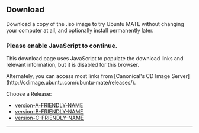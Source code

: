 <!--
.. title: Download Ubuntu MATE
.. slug: download
.. date: 2016-04-04 10:00:00 UTC
.. tags: Ubuntu,MATE,download
.. link:
.. description: Download Ubuntu MATE
.. type: text
.. author: Luke Horwell
-->

## Download
Download a copy of the .iso image to try Ubuntu MATE without changing your
computer at all, and optionally install permanently later.

<noscript>
  <div class="alert alert-danger">
    <h3>Please enable JavaScript to continue.</h3>
    <p>This download page uses JavaScript to populate the download links
    and relevant information, but it is disabled for this browser.</p>
    <p>Alternately, you can access most links from
    [Canonical's CD Image Server](http://cdimage.ubuntu.com/ubuntu-mate/releases/).</p>
  </div>
</noscript>

<div id="release-list">
  <p>Choose a Release:</p>
  <ul id="release" class="nav nav-pills" role="tablist">
    <li id="version-A" role="presentation"><a href="#version-A" aria-controls="home" role="tab" data-toggle="tab">version-A-FRIENDLY-NAME</a></li>
    <li id="version-B" role="presentation"><a href="#version-B" aria-controls="profile" role="tab" data-toggle="tab">version-B-FRIENDLY-NAME</a></li>
    <li id="version-C" role="presentation"><a href="#version-C" aria-controls="home" role="tab" data-toggle="tab">version-C-FRIENDLY-NAME</a></li>
  </ul>
  <hr>
</div>

<div id="arch-list" hidden>
  <p>Choose your architecture:</p>
  <ul id="arch" class="nav nav-pills" role="tablist">
    <li id="i386" role="presentation"><a href="#i386" role="tab" data-toggle="tab">32-bit PC/Mac</a></li>
    <li id="amd64" role="presentation"><a href="#amd64" role="tab" data-toggle="tab">64-bit PC/Mac</a></li>
    <li id="powerpc" role="presentation"><a href="#powerpc" role="tab" data-toggle="tab">PowerPC/Mac</a></li>
    <li id="armhf" role="presentation"><a href="#armhf" role="tab" data-toggle="tab">Raspberry Pi</a></li>
    <li id="arch-help-tab" role="presentation" style="display:none;"><a href="#arch-help" role="tab" data-toggle="tab"><span class="fa fa-question-circle"></span> Which one?</a></li>
  </ul>

  <div id="arch-help">
    <br>
    <div class="col-md-3">
      <div class="well">
        <h4>32-bit PC/Mac (i386)</h4>
        Ideal for computers with:
        <ul>
          <li>Less than 2 GB of RAM.</li>
          <li>Intel and AMD processors.</li>
          <li>Ageing PCs with low-RAM resources.</li>
          <li>Older Intel-based Apple Macintosh systems.</li>
        </ul>
        <a href=""></a>
      </div>
    </div>
    <div class="col-md-3">
      <div class="well">
        <h4>64-bit PC/Mac (amd64)</h4>
        Ideal for computers with:
        <ul>
          <li>More than 3 GB of RAM.</li>
          <li>64-bit capable Intel and AMD processors</li>
          <li>UEFI PCs booting in CSM mode.</li>
          <li>Modern Intel-based Apple Macs</li>
        </ul>
      </div>
    </div>
    <div class="col-md-3">
      <div class="well">
        <h4>PowerPC / Mac</h4>
        Designed for old generation PowerPC-based hardware, like:
        <ul>
          <li>Apple Macintosh G3, G4 and G5</li>
          <li>iBooks and PowerBooks</li>
          <li>IBM OpenPower 7xx Machines</li>
        </ul>
      </div>
    </div>
    <div class="col-md-3">
      <div class="well">
        <h4>Raspberry Pi (armhf)</h4>
        Works on models that have the aarch32 (ARMv7) architecture.
        <ul>
          <li>Raspberry Pi 2</li>
          <li>Raspberry Pi 3</li>
        </ul>
      </div>
    </div>
  </div>
  <hr>
</div>

<div id="download-links" class="row" hidden>

  <div id="release-notes" class="row">
    <div class="col-xs-3">
      <div class="text-center">
        <br>
        <img src="/favicon-144.png" alt="Ubuntu MATE">
      </div>
    </div>
    <div class="col-xs-9">
      <h3>Release Notes</h3>
      <p>See what's new and any other important information for this release.</p>
      <div id="LTS" class="alert alert-success LTS-CODENAMES">
        <p>
          <b>This release has Long Term Support (LTS)</b><br>
          Recommended if you desire a stable system. Support ends on <b>LTS_END_DATE</b>.
        </p>
      </div>
      <p><a class="rpi" href="/raspberry-pi/"><img src="/images/logos/raspberry-pi.png" width="16px" height="16px"> Learn More</a></p>
      <p><a class="rpi" href="/raspberry-pi-change-log/"><img src="/images/logos/raspberry-pi.png" width="16px" height="16px"> What's New?</a></p>
      <p><a class="version-A" href="version-A-RELEASE-URL"><span class="fa fa-file"></span> Release Announcement</a></p>
      <p><a class="version-B" href="version-B-RELEASE-URL"><span class="fa fa-file"></span> Release Announcement</a></p>
      <p><a class="version-C" href="version-C-RELEASE-URL"><span class="fa fa-file"></span> Release Announcement</a></p>
      <div id="version-A-WARNING" hidden>
        <h3><b><span class="fa fa-warning"></span> version-A-WARNING-HEADER</b></h3>
        <p>version-A-WARNING-TEXT</p>
      </div>
      <div id="version-B-WARNING" hidden>
        <h3><b><span class="fa fa-warning"></span> version-B-WARNING-HEADER</b></h3>
        <p>version-B-WARNING-TEXT</p>
      </div>
      <div id="version-C-WARNING" hidden>
        <h3><b><span class="fa fa-warning"></span> version-C-WARNING-HEADER</b></h3>
        <p>version-C-WARNING-TEXT</p>
      </div>
    </div>
  </div>
  <hr>

  <div id="bittorrent" class="row">
    <div class="col-xs-3">
      <div class="text-center">
        <br>
        <img src="../assets/img/misc/torrent.png" alt="BitTorrent">
      </div>
    </div>
    <div class="col-xs-9">
      <h3>Via Torrent</h3>
      <p>If you can spare the bytes, a torrent is the recommended method to download Ubuntu MATE.</p>
      <p>
        <a class="version-A-i386" href="version-A-TORRENT-URL-i386"><span class="fa fa-download"></span> version-A-TORRENT-NAME-i386</a>
        <a class="version-A-amd64" href="version-A-TORRENT-URL-amd64"><span class="fa fa-download"></span> version-A-TORRENT-NAME-amd64</a>
        <a class="version-A-powerpc" href="version-A-TORRENT-URL-powerpc"><span class="fa fa-download"></span> version-A-TORRENT-NAME-powerpc</a>
        <a class="version-A-armhf" href="version-A-TORRENT-URL-armhf"><span class="fa fa-download"></span> version-A-TORRENT-NAME-armhf</a>
        <a class="version-B-i386" href="version-B-TORRENT-URL-i386"><span class="fa fa-download"></span> version-B-TORRENT-NAME-i386</a>
        <a class="version-B-amd64" href="version-B-TORRENT-URL-amd64"><span class="fa fa-download"></span> version-B-TORRENT-NAME-amd64</a>
        <a class="version-B-powerpc" href="version-B-TORRENT-URL-powerpc"><span class="fa fa-download"></span> version-B-TORRENT-NAME-powerpc</a>
        <a class="version-B-armhf" href="version-B-TORRENT-URL-armhf"><span class="fa fa-download"></span> version-B-TORRENT-NAME-armhf</a>
        <a class="version-C-i386" href="version-C-TORRENT-URL-i386"><span class="fa fa-download"></span> version-C-TORRENT-NAME-i386</a>
        <a class="version-C-amd64" href="version-C-TORRENT-URL-amd64"><span class="fa fa-download"></span> version-C-TORRENT-NAME-amd64</a>
        <a class="version-C-powerpc" href="version-C-TORRENT-URL-powerpc"><span class="fa fa-download"></span> version-C-TORRENT-NAME-powerpc</a>
        <a class="version-C-armhf" href="version-C-TORRENT-URL-armhf"><span class="fa fa-download"></span> version-C-TORRENT-NAME-armhf</a>
      </p>
      <p>
        <a class="version-A-i386" href="version-A-MAGNET-URI-i386"><span class="fa fa-magnet"> Magnet Link</span></a>
        <a class="version-A-amd64" href="version-A-MAGNET-URI-amd64"><span class="fa fa-magnet"> Magnet Link</span></a>
        <a class="version-A-powerpc" href="version-A-MAGNET-URI-powerpc"><span class="fa fa-magnet"> Magnet Link</span></a>
        <a class="version-A-armhf" href="version-A-MAGNET-URI-armhf"><span class="fa fa-magnet"> Magnet Link</span></a>
        <a class="version-B-i386" href="version-B-MAGNET-URI-i386"><span class="fa fa-magnet"> Magnet Link</span></a>
        <a class="version-B-amd64" href="version-B-MAGNET-URI-amd64"><span class="fa fa-magnet"> Magnet Link</span></a>
        <a class="version-B-powerpc" href="version-B-MAGNET-URI-powerpc"><span class="fa fa-magnet"> Magnet Link</span></a>
        <a class="version-B-armhf" href="version-B-MAGNET-URI-armhf"><span class="fa fa-magnet"> Magnet Link</span></a>
        <a class="version-C-i386" href="version-C-MAGNET-URI-i386"><span class="fa fa-magnet"> Magnet Link</span></a>
        <a class="version-C-amd64" href="version-C-MAGNET-URI-amd64"><span class="fa fa-magnet"> Magnet Link</span></a>
        <a class="version-C-powerpc" href="version-C-MAGNET-URI-powerpc"><span class="fa fa-magnet"> Magnet Link</span></a>
        <a class="version-C-armhf" href="version-C-MAGNET-URI-armhf"><span class="fa fa-magnet"> Magnet Link</span></a>
      </p>
    </div>
  </div>
  <hr>

  <div id="direct-download" class="row">
    <div class="col-xs-3">
      <div class="text-center">
        <br>
        <img src="../assets/img/misc/iso-dvd-cd-disc.png" alt="Direct Download">
      </div>
    </div>
    <div class="col-xs-9">
      <h3>Via Direct Download</h3>
      <p>If preferred, you can also download the images over HTTP.</p>
      <p>
        <a class="version-A-i386" href="version-A-DIRECT-URL-i386"><span class="fa fa-download"></span> version-A-DIRECT-NAME-i386</a>
        <a class="version-B-i386" href="version-B-DIRECT-URL-i386"><span class="fa fa-download"></span> version-B-DIRECT-NAME-i386</a>
        <a class="version-C-i386" href="version-C-DIRECT-URL-i386"><span class="fa fa-download"></span> version-C-DIRECT-NAME-i386</a>

        <a class="version-A-amd64" href="version-A-DIRECT-URL-amd64"><span class="fa fa-download"></span> version-A-DIRECT-NAME-amd64</a>
        <a class="version-B-amd64" href="version-B-DIRECT-URL-amd64"><span class="fa fa-download"></span> version-B-DIRECT-NAME-amd64</a>
        <a class="version-C-amd64" href="version-C-DIRECT-URL-amd64"><span class="fa fa-download"></span> version-C-DIRECT-NAME-amd64</a>

        <a class="version-A-powerpc" href="version-A-DIRECT-URL-powerpc"><span class="fa fa-download"></span> version-A-DIRECT-NAME-powerpc</a>
        <a class="version-B-powerpc" href="version-B-DIRECT-URL-powerpc"><span class="fa fa-download"></span> version-B-DIRECT-NAME-powerpc</a>
        <a class="version-C-powerpc" href="version-C-DIRECT-URL-powerpc"><span class="fa fa-download"></span> version-C-DIRECT-NAME-powerpc</a>

        <img class="rpi" src="../images/flags/European-Union-Flag-16.png" width="16px" height="16px"/>
        <a class="version-A-armhf" href="version-A-DIRECT-URL-armhf-eu"> version-A-DIRECT-NAME-armhf-eu</a>
        <a class="version-B-armhf" href="version-B-DIRECT-URL-armhf-eu"> version-B-DIRECT-NAME-armhf-eu</a>
        <a class="version-C-armhf" href="version-C-DIRECT-URL-armhf-eu"> version-C-DIRECT-NAME-armhf-eu</a>
        <br class="rpi">

        <img class="rpi" src="../images/flags/Canada-Flag-16.png" width="16px" height="16px"/>
        <a class="version-A-armhf" href="version-A-DIRECT-URL-armhf-ca"> version-A-DIRECT-NAME-armhf-ca</a>
        <a class="version-B-armhf" href="version-B-DIRECT-URL-armhf-ca"> version-B-DIRECT-NAME-armhf-ca</a>
        <a class="version-C-armhf" href="version-C-DIRECT-URL-armhf-ca"> version-C-DIRECT-NAME-armhf-ca</a>
        <br class="rpi">

        <img class="rpi" src="../images/flags/France-Flag-16.png" width="16px" height="16px"/>
        <a class="version-A-armhf" href="version-A-DIRECT-URL-armhf-fr"> version-A-DIRECT-NAME-armhf-fr</a>
        <a class="version-B-armhf" href="version-B-DIRECT-URL-armhf-fr"> version-B-DIRECT-NAME-armhf-fr</a>
        <a class="version-C-armhf" href="version-C-DIRECT-URL-armhf-fr"> version-C-DIRECT-NAME-armhf-fr</a>
      </p>
      <p>
        <b>SHA256 Checksum:</b>
        <code class="version-A-i386">version-A-SHA256-i386</code>
        <code class="version-A-amd64">version-A-SHA256-amd64</code>
        <code class="version-A-powerpc">version-A-SHA256-powerpc</code>
        <code class="version-A-armhf">version-A-SHA256-armhf</code>
        <code class="version-B-i386">version-B-SHA256-i386</code>
        <code class="version-B-amd64">version-B-SHA256-amd64</code>
        <code class="version-B-powerpc">version-B-SHA256-powerpc</code>
        <code class="version-B-armhf">version-B-SHA256-armhf</code>
        <code class="version-C-i386">version-C-SHA256-i386</code>
        <code class="version-C-amd64">version-C-SHA256-amd64</code>
        <code class="version-C-powerpc">version-C-SHA256-powerpc</code>
        <code class="version-C-armhf">version-C-SHA256-armhf</code>
      </p>
      <p>
        <b>Download Size:</b>
        <span class="version-A-i386">version-A-SIZE-i386</span>
        <span class="version-A-amd64">version-A-SIZE-amd64</span>
        <span class="version-A-powerpc">version-A-SIZE-powerpc</span>
        <span class="version-A-armhf">version-A-SIZE-armhf</span>
        <span class="version-B-i386">version-B-SIZE-i386</span>
        <span class="version-B-amd64">version-B-SIZE-amd64</span>
        <span class="version-B-powerpc">version-B-SIZE-powerpc</span>
        <span class="version-B-armhf">version-B-SIZE-armhf</span>
        <span class="version-C-i386">version-C-SIZE-i386</span>
        <span class="version-C-amd64">version-C-SIZE-amd64</span>
        <span class="version-C-powerpc">version-C-SIZE-powerpc</span>
        <span class="version-C-armhf">version-C-SIZE-armhf</span>
      </p>
      <p><a href="#"><span class="fa fa-question-circle"></span> How to verify downloads</a></p>

      <div class="rpi">
        <span class="fa fa-heart"></span>
        Many thanks to First Colo for contributing the hosting and bandwidth for the Ubuntu MATE downloads
        for the Raspberry Pi images.
      </div>
    </div>
  </div>
  <hr>

  <div id="download-tips" class="row">
    <div class="col-xs-3">
      <div class="text-center">
        <br>
        <img src="../assets/img/misc/download-tips.png" alt="Download Tip">
      </div>
    </div>
    <div class="col-xs-9">
      <h3>Download Tip</h3>
      <p>
        If everyone who downloaded Ubuntu MATE donated $2.50 it would fund the full-time development
        of Ubuntu MATE and MATE Desktop. Please give us a tip and help both projects flourish!
      </p>

      <div class="row">
        <div class="col-xs-3">
          <form name="single" class="form-horizontal" action="https://www.paypal.com/cgi-bin/webscr" method="post">
            <fieldset>
              <button type="submit" class="btn btn-primary">Tip us <b>$2.50</b></button>
            </fieldset>
            <input type="hidden" name="cmd" value="_xclick"><input type="hidden" name="business" value="6282B4CZGVCB6"><input type="hidden" name="item_name" value="Ubuntu MATE 15.10 Download Tip"><input type="hidden" name="no_shipping" value="1"><input type="hidden" name="no_note" value="1"><input type="hidden" name="charset" value="UTF-8"><input type="hidden" name="amount" value="2.50"><input type="hidden" name="currency_code" value="USD"><input type="hidden" name="src" value="1"><input type="hidden" name="sra" value="1"><input type="hidden" name="return" value="https://ubuntu-mate.org/donation-completed/"><input type="hidden" name="cancel_return" value="https://ubuntu-mate.org/donation-cancelled/">
          </form>
        </div>
        <div class="col-xs-3">
          <form name="single" class="form-horizontal" action="https://www.paypal.com/cgi-bin/webscr" method="post">
            <fieldset>
            <button type="submit" class="btn btn-primary">Tip us <b>$5.00</b></button>
            </fieldset>
            <input type="hidden" name="cmd" value="_xclick"><input type="hidden" name="business" value="6282B4CZGVCB6"><input type="hidden" name="item_name" value="Ubuntu MATE 15.10 Download Tip"><input type="hidden" name="no_shipping" value="1"><input type="hidden" name="no_note" value="1"><input type="hidden" name="charset" value="UTF-8"><input type="hidden" name="amount" value="5.00"><input type="hidden" name="currency_code" value="USD"><input type="hidden" name="src" value="1"><input type="hidden" name="sra" value="1"><input type="hidden" name="return" value="https://ubuntu-mate.org/donation-completed/"><input type="hidden" name="cancel_return" value="https://ubuntu-mate.org/donation-cancelled/">
          </form>
        </div>
        <div class="col-xs-3">
          <form name="single" class="form-horizontal" action="https://www.paypal.com/cgi-bin/webscr" method="post">
            <fieldset>
              <button type="submit" class="btn btn-primary">Tip us <b>$10.00</b></button>
            </fieldset>
            <input type="hidden" name="cmd" value="_xclick"><input type="hidden" name="business" value="6282B4CZGVCB6"><input type="hidden" name="item_name" value="Ubuntu MATE 15.10 Download Tip"><input type="hidden" name="no_shipping" value="1"><input type="hidden" name="no_note" value="1"><input type="hidden" name="charset" value="UTF-8"><input type="hidden" name="amount" value="10.00"><input type="hidden" name="currency_code" value="USD"><input type="hidden" name="src" value="1"><input type="hidden" name="sra" value="1"><input type="hidden" name="return" value="https://ubuntu-mate.org/donation-completed/"><input type="hidden" name="cancel_return" value="https://ubuntu-mate.org/donation-cancelled/">
          </form>
        </div>
        <div class="col-xs-3">
          <form name="single" class="form-horizontal" action="https://www.paypal.com/cgi-bin/webscr" method="post">
            <fieldset>
              <button type="submit" class="btn btn-primary">Tip us <b>$20.00</b></button>
            </fieldset>
            <input type="hidden" name="cmd" value="_xclick"><input type="hidden" name="business" value="6282B4CZGVCB6"><input type="hidden" name="item_name" value="Ubuntu MATE 15.10 Download Tip"><input type="hidden" name="no_shipping" value="1"><input type="hidden" name="no_note" value="1"><input type="hidden" name="charset" value="UTF-8"><input type="hidden" name="amount" value="20.00"><input type="hidden" name="currency_code" value="USD"><input type="hidden" name="src" value="1"><input type="hidden" name="sra" value="1"><input type="hidden" name="return" value="https://ubuntu-mate.org/donation-completed/"><input type="hidden" name="cancel_return" value="https://ubuntu-mate.org/donation-cancelled/">
          </form>
        </div>
      </div>
      <p>
        To donate more or become an Ubuntu MATE patron
        <a href="https://ubuntu-mate.org/donate/">please visit the donate page</a>.
      </p>
    </div>
  </div>
  <hr>

  <div id="mirrors" class="row">
    <div class="col-xs-3">
      <div class="text-center">
        <br>
        <img src="../assets/img/logos/i18n-small.png" alt="Mirrors and Other Options">
      </div>
    </div>
    <div class="col-xs-9">
      <h3>Mirrors and Other Options</h3>
      <p>You might prefer to find a DVD image on a mirror server that is geographically
      close to you in order to achieve a faster download.</p>
      <p>
        <a target="_blank" href="https://launchpad.net/ubuntu/+cdmirrors">
          <span class="fa fa-globe"></span> List Official Mirrors
        </a>
      </p>
      <p>
        <a class="version-A" href="version-A-OTHER" target="_blank"><span class="fa fa-bookmark"></span> Other Downloads</a>
        <a class="version-B" href="version-B-OTHER" target="_blank"><span class="fa fa-bookmark"></span> Other Downloads</a>
        <a class="version-C" href="version-C-OTHER" target="_blank"><span class="fa fa-bookmark"></span> Other Downloads</a>
      </p>
    </div>
  </div>
  <hr id="mirrors-hr">

  <div id="sponsor1" class="row">
    <div class="col-xs-3">
      <div class="text-center">
        <br><br>
        <img src="../images/sponsors/osdisc.png" alt="OSDisc.com">
      </div>
    </div>
    <div class="col-xs-9">
      <h3>Purchase DVDs and USBs</h3>
      <h4>OSDisc.com</h4>
      <p>OSDisc.com is a leading source for Linux DVDs and USBs. Purchase ready-to-use bootable
      DVDs and memory sticks that come pre-installed with Ubuntu MATE and have persistent storage.</p>
      <p>
        <a href="https://www.osdisc.com/products/ubuntumate?affiliate=ubuntumate">
          <span class="fa fa-shopping-cart"></span> Purchase
        </a>
      </p>
    </div>
  </div>
  <div id="sponsor2" class="row">
    <div class="col-xs-3">
      <div class="text-center">
        <br>
        <img src="../images/merch/hellotux/flash-drive.png" alt="HelloTux Flash Drive">
      </div>
    </div>
    <div class="col-xs-9">
      <h4>HELLOTUX</h4>
      <p>HELLOTUX sell an Ubuntu MATE branded 8GB Metallic Unibody USB stick that is just 41 mm
      long and less than 5 mm thick. It’s the perfect flash drive for your key ring, always
      with you. HELLOTUX will also help you to upgrade your flash drive to the next version
      of Ubuntu MATE, absolutely free.</p>
      <p>
        <a href="https://www.hellotux.com/ubuntumate1510_flash_drive">
          <span class="fa fa-shopping-cart"></span> Purchase
        </a>
      </p>
    </div>
  </div>
  <hr>

  <div id="getting-started" class="row">
    <div class="col-xs-3">
      <div class="text-center">
        <br>
        <img src="../images/merch/hellotux/getting-started.png" alt="Getting Started Resources">
      </div>
    </div>
    <div class="col-xs-9">
      <h3>Useful Resources</h3>
      <p>The following resources may be useful to get you up and running.</p>
      <p>
        <ul>
          <li><a href="../about/#hardware_requirements">System Requirements</a></li>
          <li><a href="https://help.ubuntu.com/community/BurningIsoHowto">Burning a DVD on Windows, Mac and Linux</a></li>
          <li><a href="#">Creating a bootable USB on Windows</a></li>
          <li><a href="#">Creating a bootable USB on OS X</a></li>
          <li><a href="#">Creating a bootable USB on Ubuntu MATE</a></li>
        </ul>
      </p>
      <hr>
      <h4>Getting Involved</h4>
      <p>Stop by to share your experiences, ask questions
      and discuss topics with other users and developers.</p>
      <p><a href="https://ubuntu-mate.community"><span class="fa fa-user"></span> Meet the Community</a></p>
      <hr>
      <h4>Squishing Bugs</h4>
      <p>Found a serious issue? Please report them to Launchpad so we can
      get the relevant developers on the job.</p>
      <p><a href="https://bugs.launchpad.net/ubuntu-mate"><span class="fa fa-bug"></span> View Bug Tracker</a></p>
    </div>
  </div>
  <br>

</div>

<script src="https://code.jquery.com/jquery-1.12.2.min.js"></script>
<script src="https://maxcdn.bootstrapcdn.com/bootstrap/3.3.6/js/bootstrap.3.3.6.min"></script>
<link href="https://maxcdn.bootstrapcdn.com/font-awesome/4.5.0/css/font-awesome.min.css" rel="stylesheet" integrity="sha384-XdYbMnZ/QjLh6iI4ogqCTaIjrFk87ip+ekIjefZch0Y+PvJ8CDYtEs1ipDmPorQ+" crossorigin="anonymous">

<script>

<!-- JQuery -->
if (typeof jQuery == 'undefined') {
document.write(unescape("%3Cscript src='/assets/js/jquery-2.0.0.min.js' type='text/javascript'%3E%3C/script%3E"));
}

<!-- Bootstrap -->
if ( typeof($.fn.modal) === 'undefined') {
document.write('<script src="/assets/js/bootstrap.min.js"><\/script>')
}
$.fn.modal || document.write('<script src="">\x3C/script>')

</script>

<script>
  var version = {v1: "version-A", v2: "version-B", v3: "version-C"};
  var arch = {a1: "i386", v2: "amd64", v3: "powerpc", v4: "armhf"};
  // Set defaults
  var show_version = "version-A";
  var show_arch = "i386";

  function updatePage() {
    var v1, a1, v2, a2;
    for (v1 in version) {
      v2 = version[v1];
      $('.' + v2).hide();
      for (a1 in arch) {
        a2 = arch[a1];
        $('.' + v2 + '-' + a2).hide();
      }
    }
    $('.' + show_version).show();
    $('.' + show_version + '-' + show_arch).show();
  }

  function showDownloadLinks() {
    $('#arch-help').slideUp();
    $('#arch-help-tab').fadeIn();
    $('#download-links').slideDown();
    $('#mirrors').show();
    $('#mirrors-hr').show();
    $('.rpi').hide();
    $('#LTS').hide();
  }

  function resetPage() {
    $('#arch-list').slideDown();
  }

  // !!! // Hide on page load.
  // V1-Hide
  // V2-Hide
  // V3-Hide
  updatePage();

  // Selecting a distro version
  $( "#version-A" ).click(function() {
    show_version = "version-A";
    resetPage();
    updatePage();
    //version-A-show-LTS
  });
  $( "#version-B" ).click(function() {
    show_version = "version-B";
    resetPage();
    updatePage();
    //version-B-show-LTS
  });
  $( "#version-C" ).click(function() {
    show_version = "version-C";
    resetPage();
    updatePage();
    //version-C-show-LTS
  });

  $( "#arch-help-tab" ).click(function() {
    $('#arch-help').slideDown();
    $('#download-links').slideUp();
  });

  // Selecting a architecture
  $( "#i386" ).click(function() {
    show_arch = "i386";
    showDownloadLinks();
    updatePage();
  });

  $( "#amd64" ).click(function() {
    show_arch = "amd64";
    showDownloadLinks();
    updatePage();
  });

  $( "#powerpc" ).click(function() {
    show_arch = "powerpc";
    showDownloadLinks();
    updatePage();
  });

  $( "#armhf" ).click(function() {
    show_arch = "armhf";
    showDownloadLinks();
    updatePage();
    $('#mirrors').hide();
    $('#mirrors-hr').hide();
    $('.rpi').show();
  });

</script>
